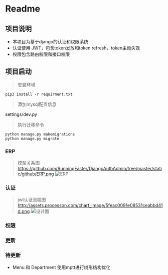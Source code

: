# Readme

## 项目说明

* 本项目为基于django的认证和权限系统
* 认证使用 JWT，包含token发放和token refresh，token主动失效
* 权限包含路由权限和接口权限

## 项目启动

> 安装环境

```shell script
pip3 install -r requirment.txt
```

> 添加mysql配置信息

settings/dev.py

> 执行迁移命令

```shell script
python manage.py makemigrations
python manage.py migrate
```

### ERP

> 模型关系图
https://github.com/RunningFaster/DjangoAuthAdmin/tree/master/static/github/ERP.png
![ERP](https://github.com/RunningFaster/DjangoAuthAdmin/tree/master/static/github/ERP.png)

### 认证

> jwt认证流程图
http://assets.processon.com/chart_image/5feac0091e08531ceabbd41d.png
![设计图](http://assets.processon.com/chart_image/5feac0091e08531ceabbd41d.png)

### 权限

### 更新

### 待更新

* Menu 和 Department 使用mptt进行树形结构优化